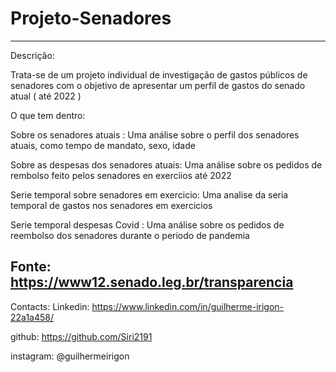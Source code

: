 # Projeto-Senadores
---

Descrição:

Trata-se de um projeto individual de investigação de gastos públicos de senadores com o objetivo de apresentar um perfil de gastos do senado atual ( até 2022 )

O que tem dentro:

Sobre os senadores atuais : Uma análise sobre o perfil dos senadores atuais, como tempo de mandato, sexo, idade

Sobre as despesas dos senadores atuais:  Uma análise sobre os pedidos de rembolso feito pelos senadores en exerciios até 2022

Serie temporal sobre senadores em exercicio: Uma analise da seria temporal de gastos nos senadores em exercicios

Serie temporal despesas Covid : Uma análise sobre os pedidos de reembolso dos senadores durante o periodo de pandemia



Fonte: https://www12.senado.leg.br/transparencia
---

Contacts: Linkedin: https://www.linkedin.com/in/guilherme-irigon-22a1a458/

github: https://github.com/Siri2191

instagram: @guilhermeirigon
